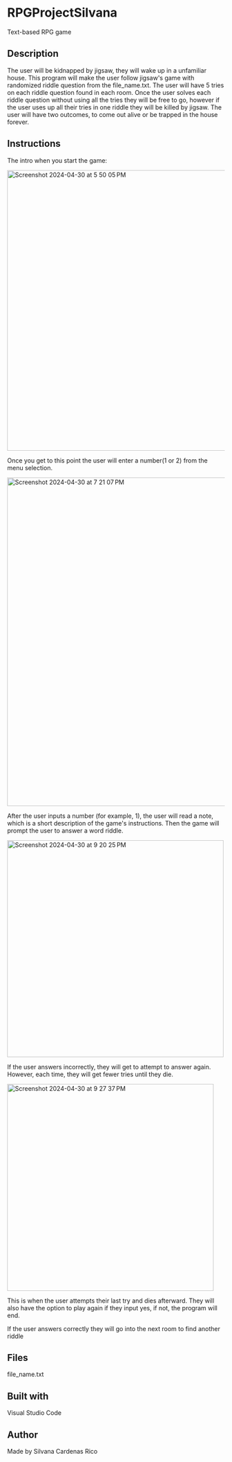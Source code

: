 # RPGProjectSilvana

Text-based RPG game

## Description

The user will be kidnapped by jigsaw, they will wake up in a unfamiliar house. This program will make the user follow jigsaw's game with 
randomized riddle question from the file_name.txt. The user will have 5 tries on each riddle question found in each room. Once the user solves each riddle 
question without using all the tries they will be free to go, however if the user uses up all their tries in one riddle they will be killed by jigsaw. The
user will have two outcomes, to come out alive or be trapped in the house forever.

## Instructions
The intro when you start the game:

<img width="648" alt="Screenshot 2024-04-30 at 5 50 05 PM" src="https://github.com/silvanc7/RPGProjectSilvana/assets/156365520/5582e243-46d2-4d10-85ea-416e05233efd">

Once you get to this point the user will enter a number(1 or 2) from the menu selection.

<img width="759" alt="Screenshot 2024-04-30 at 7 21 07 PM" src="https://github.com/silvanc7/RPGProjectSilvana/assets/156365520/59246329-153a-40d6-a96b-a6487b23003c">

After the user inputs a number (for example, 1), the user will read a note, which is a short description of the game's instructions.
Then the game will prompt the user to answer a word riddle.

<img width="501" alt="Screenshot 2024-04-30 at 9 20 25 PM" src="https://github.com/silvanc7/RPGProjectSilvana/assets/156365520/1ceb5a49-c84e-44cc-9622-0240b42b9d72">

If the user answers incorrectly, they will get to attempt to answer again. However, each time, they will get fewer tries until they die.

<img width="478" alt="Screenshot 2024-04-30 at 9 27 37 PM" src="https://github.com/silvanc7/RPGProjectSilvana/assets/156365520/09805845-65ea-433b-98ce-2446010b982d">

This is when the user attempts their last try and dies afterward. They will also have the option to play again if they input yes, if not, the program will end.


If the user answers correctly they will go into the next room to find another riddle


## Files
file_name.txt

## Built with
Visual Studio Code

## Author
Made by Silvana Cardenas Rico
